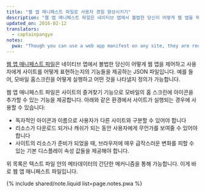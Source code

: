 ```yaml
---
title: "웹 앱 매니페스트 파일로 사용자 경험 향상시키기"
description: "웹 앱 매니페스트 파일은 네이티브 앱에서 볼법한 당신이 어떻게 웹 앱을 제어하고 사용자에게 사이트를 어떻게 표현하는지의 기능들을 제공하는 JSON 파일입니다. 예를 들어, 모바일 홈스크린을 어떻게 실행하고 어떤 것을 나타낼지 정의가 가능합니다."
updated_on: 2016-02-12
translators:
  - captainpangyo
notes:
  pwa: "Though you can use a web app manifest on any site, they are required for <a href='/web/progressive-web-apps'>progressive web apps</a>."
---
```


[웹 앱 매니페스트 파일](https://developer.mozilla.org/en-US/docs/Web/Manifest)은 네이티브 앱에서 볼법한 당신이 어떻게 웹 앱을 제어하고 사용자에게 사이트를 어떻게 표현하는지의 기능들을 제공하는 JSON 파일입니다. 예를 들어, 모바일 홈스크린을 어떻게 실행하고 어떤 것을 나타낼지 정의가 가능합니다.

웹 앱 매니페스트 파일은 사이트의 즐겨찾기 기능으로 모바일의 홈 스크린에 아이콘을 추가할 수 있는 기능을 제공합니다. 아래와 같은 환경에서 사이트가 실행되는 경우에 사용할 수 있습니다:

* 독자적인 아이콘과 이름으로 사용자가 다른 사이트와 구분할 수 있어야 합니다
* 리소스가 다운로드 되거나 캐쉬가 되는 동안 사용자에게 무언가를 보여줄 수 있어야 합니다
* 사이트의 리소스가 준비가 되었을 때, 브라우저에 매우 급작스러운 변화를 피할 수 있는 기본 디스플레이 속성 값들을 제공해야 합니다.

위 목록은 텍스트 파일 안의 메타데이터의 간단한 메커니즘을 통해 가능합니다. 이게 바로 웹 앱 매니페스트 파일입니다.

{% include shared/note.liquid list=page.notes.pwa %}
